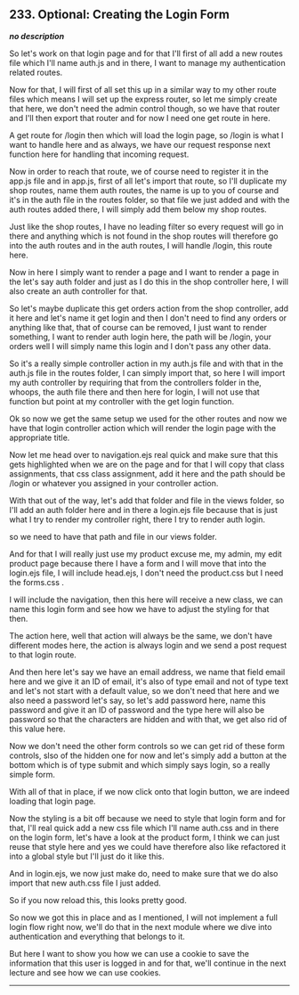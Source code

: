 ## 233. Optional: Creating the Login Form

<strong><em>no description</em></strong>

So let's work on that login page and for that I'll first of all add a new routes
file which I'll name auth.js and in there, I want to manage my authentication
related routes. 

Now for that, I will first of all set this up in a similar way to my other route
files which means I will set up the express router, so let me simply create that
here, we don't need the admin control though, so we have that router and I'll
then export that router and for now I need one get route in here. 

A get route for /login then which will load the login page, so /login is what I
want to handle here and as always, we have our request response next function
here for handling that incoming request. 

Now in order to reach that route, we of course need to register it in the app.js
file and in app.js, first of all let's import that route, so I'll duplicate my
shop routes, name them auth routes, the name is up to you of course and it's in
the auth file in the routes folder, so that file we just added and with the auth
routes added there, I will simply add them below my shop routes. 

Just like the shop routes, I have no leading filter so every request will go in
there and anything which is not found in the shop routes will therefore go into
the auth routes and in the auth routes, I will handle /login, this route here. 

Now in here I simply want to render a page and I want to render a page in the
let's say auth folder and just as I do this in the shop controller here, I will
also create an auth controller for that. 

So let's maybe duplicate this get orders action from the shop controller, add it
here and let's name it get login and then I don't need to find any orders or
anything like that, that of course can be removed, I just want to render
something, I want to render auth login here, the path will be /login, your
orders well I will simply name this login and I don't pass any other data. 

So it's a really simple controller action in my auth.js file and with that in
the auth.js file in the routes folder, I can simply import that, so here I will
import my auth controller by requiring that from the controllers folder in the,
whoops, the auth file there and then here for login, I will not use that
function but point at my controller with the get login function. 

Ok so now we get the same setup we used for the other routes and now we have
that login controller action which will render the login page with the
appropriate title. 

Now let me head over to navigation.ejs real quick and make sure that this gets
highlighted when we are on the page and for that I will copy that class
assignments, that css class assignment, add it here and the path should be
/login or whatever you assigned in your controller action. 

With that out of the way, let's add that folder and file in the views folder, so
I'll add an auth folder here and in there a login.ejs file because that is just
what I try to render my controller right, there I try to render auth login. 

so we need to have that path and file in our views folder. 

And for that I will really just use my product excuse me, my admin, my edit
product page because there I have a form and I will move that into the login.ejs
file, I will include head.ejs, I don't need the product.css but I need the
forms.css . 

I will include the navigation, then this here will receive a new class, we can
name this login form and see how we have to adjust the styling for that then. 

The action here, well that action will always be the same, we don't have
different modes here, the action is always login and we send a post request to
that login route. 

And then here let's say we have an email address, we name that field email here
and we give it an ID of email, it's also of type email and not of type text and
let's not start with a default value, so we don't need that here and we also
need a password let's say, so let's add password here, name this password and
give it an ID of password and the type here will also be password so that the
characters are hidden and with that, we get also rid of this value here. 

Now we don't need the other form controls so we can get rid of these form
controls, slso of the hidden one for now and let's simply add a button at the
bottom which is of type submit and which simply says login, so a really simple
form. 

With all of that in place, if we now click onto that login button, we are indeed
loading that login page. 

Now the styling is a bit off because we need to style that login form and for
that, I'll real quick add a new css file which I'll name auth.css and in there
on the login form, let's have a look at the product form, I think we can just
reuse that style here and yes we could have therefore also like refactored it
into a global style but I'll just do it like this. 

And in login.ejs, we now just make do, need to make sure that we do also import
that new auth.css file I just added. 

So if you now reload this, this looks pretty good. 

So now we got this in place and as I mentioned, I will not implement a full
login flow right now, we'll do that in the next module where we dive into
authentication and everything that belongs to it. 

But here I want to show you how we can use a cookie to save the information that
this user is logged in and for that, we'll continue in the next lecture and see
how we can use cookies. 

---